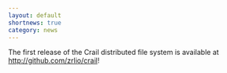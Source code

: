 ```yaml
---
layout: default
shortnews: true
category: news
---
```

The first release of the Crail distributed file system is available at <http://github.com/zrlio/crail>!
